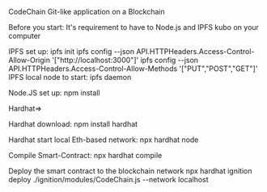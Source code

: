 CodeChain 
Git-like application on a Blockchain

Before you start:
It's requirement to have to Node.js and IPFS kubo on your computer

IPFS set up:
ipfs init 
ipfs config --json API.HTTPHeaders.Access-Control-Allow-Origin '["http://localhost:3000"]' 
ipfs config --json API.HTTPHeaders.Access-Control-Allow-Methods '["PUT","POST","GET"]' 
IPFS local node to start:
ipfs daemon

Node.JS set up:
npm install

Hardhat=>

Hardhat download:
npm install hardhat

Hardhat start local Eth-based network:
npx hardhat node

Compile Smart-Contract:
npx hardhat compile 

Deploy the smart contract to the blockchain network
npx hardhat ignition deploy ./ignition/modules/CodeChain.js --network localhost

